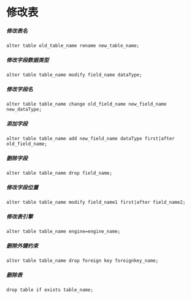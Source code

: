 # 修改表
##### 修改表名
```
alter table old_table_name rename new_table_name;
```
##### 修改字段数据类型
```
alter table table_name modify field_name dataType;
```
##### 修改字段名
```
alter table table_name change old_field_name new_field_name new_dataType;
```
##### 添加字段
```
alter table table_name add new_field_name dataType first|after old_field_name;
```
##### 删除字段
```
alter table table_name drop field_name;
```
##### 修改字段位置
```
alter table table_name modify field_name1 first|after field_name2;
```
##### 修改表引擎
```
alter table table_name engine=engine_name;
```
##### 删除外键约束
```
alter table table_name drop foreign key foreignkey_name;
```
##### 删除表
```
drop table if exists table_name;
```
